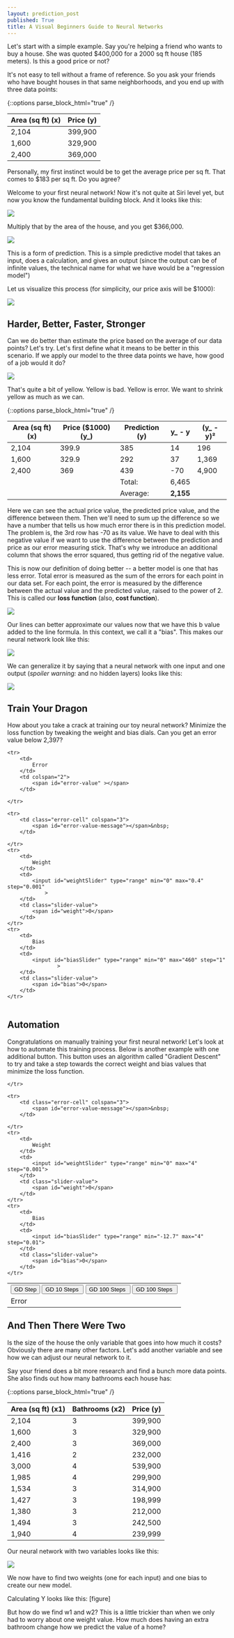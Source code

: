 ```yaml
---
layout: prediction_post
published: True
title: A Visual Beginners Guide to Neural Networks
---
```

<script src="/js/jquery-3.1.1.slim.min.js"></script>

<script type="text/javascript" src="/js/d3.min.js"></script>



Let's start with a simple example. Say you're helping a friend who wants to buy a house. She was quoted $400,000 for a 2000 sq ft house (185 meters). Is this a good price or not?

It's not easy to tell without a frame of reference. So you ask your friends who have bought houses in that same neighborhoods, and you end up with three data points:



{::options parse_block_html="true" /}
<div class="one_variable">

 | Area (sq ft) (x) | Price (y) |
 | --- | --- |
 | 2,104 | 399,900 |
 | 1,600 | 329,900 |
 | 2,400 | 369,000 |

</div>

Personally, my first instinct would be to get the average price per sq ft. That comes to $183 per sq ft. Do you agree?

Welcome to your first neural network! Now it's not quite at Siri level yet, but now you know the fundamental building block. And it looks like this:


![]({{site.baseurl}}/images/simple_NN_1.png)



Multiply that by the area of the house, and you get $366,000.

<p class="gif-space"/>

![]({{site.baseurl}}/images/NNs_animated_2.gif)

This is a form of prediction. This is a simple predictive model that takes an input, does a calculation, and gives an output (since the output can be of infinite values, the technical name for what we have would be a "regression model")

Let us visualize this process (for simplicity, our price axis will be $1000):

<p class="gif-space"/>

![]({{site.baseurl}}/images/data_points_graph_animated.gif)

<p class="gif-space"/>

<p class="gif-space"/>

## Harder, Better, Faster, Stronger

Can we do better than estimate the price based on the average of our data points? Let's try. Let's first define what it means to be better in this scenario. If we apply our model to the three data points we have, how good of a job would it do?


<p class="gif-space"/>

![]({{site.baseurl}}/images/data_points_error_animated.gif)

<p class="gif-space"/>

That's quite a bit of yellow. Yellow is bad. Yellow is error. We want to shrink yellow as much as we can.



{::options parse_block_html="true" /}
<div class="one_variable">


Area (sq ft) (x) | Price ($1000) (<span class="y_">y_</span>) | Prediction (<span class="y">y</span>) | <span class="y_">y_</span> - <span class="y">y</span> | (<span class="y_">y_</span> - <span class="y">y</span>)²
--- |  --- | --- | --- | ---
2,104 | 399.9 | 385  | 14 | 196
1,600 | 329.9 | 292  | 37 | 1,369
2,400 | 369   | 439  | -70 | 4,900
| | | <span class="total"> Total:</span> |6,465
| | | <span class="total"> Average:</span> |<b>2,155</b>


</div>


Here we can see the actual price value, the predicted price value, and the difference between them. Then we'll need to sum up the difference so we have a number that tells us how much error there is in this prediction model. The problem is, the 3rd row has -70 as its value. We have to deal with this negative value if we want to use the difference between the prediction and price as our error measuring stick. That's why we introduce an additional column that shows the error squared, thus getting rid of the negative value.

This is now our definition of doing better -- a better model is one that has less error. Total error is measured as the sum of the errors for each point in our data set. For each point, the error is measured by the difference between the actual value and the predicted value, raised to the power of 2. This is called our **loss function** (also, **cost function**).



<p class="gif-space"/>

![]({{site.baseurl}}/images/lines_and_errors_animated.gif)

<p class="gif-space"/>


Our lines can better approximate our values now that we have this b value added to the line formula. In this context, we call it a "bias". This makes our neural network look like this:



<p class="gif-space-half"/>

![]({{site.baseurl}}/images/NNs_bias.png)




We can generalize it by saying that a neural network with one input and one output (*spoiler warning:* and no hidden layers) looks like this:


<p class="gif-space-half"/>

![]({{site.baseurl}}/images/NNs_bias_2.png)

<p class="gif-space-half"/>

## Train Your Dragon
How about you take a crack at training our toy neural network? Minimize the loss function by tweaking the weight and bias dials. Can you get an error value below 2,397?


<div id="training-one-chart" />
<table id="training-one">

    <tr>
        <td>
            Error
        </td>
        <td colspan="2">
            <span id="error-value" ></span>
        </td>

    </tr>

    <tr>
        <td class="error-cell" colspan="3">
            <span id="error-value-message"></span>&nbsp;
        </td>

    </tr>
    <tr>
        <td>
            Weight
        </td>
        <td>
            <input id="weightSlider" type="range" min="0" max="0.4" step="0.001"
                >
        </td>
        <td class="slider-value">
            <span id="weight">0</span>
        </td>
    </tr>
    <tr>
        <td>
            Bias
        </td>
        <td>
            <input id="biasSlider" type="range" min="0" max="460" step="1"
                    >
        </td>
        <td class="slider-value">
            <span id="bias">0</span>
        </td>
    </tr>
</table>




## Automation
Congratulations on manually training your first neural network! Let's look at how to automate this training process. Below is another example with one additional button. This button uses an algorithm called "Gradient Descent" to try and take a step towards the correct weight and bias values that minimize the loss function.


<div id="training-one-gd-chart" />

<table id="training-one-gd">
    <tr>
        <td colspan="3">
            <input type="button" value="GD Step" id="gradient-descent-button" />
            <input type="button" value="GD 10 Steps " id="gradient-descent-10-button" />
            <input type="button" value="GD 100 Steps " id="gradient-descent-100-button" />
            <input type="button" value="GD 100 Steps " id="gradient-descent-converge-button" />
        </td>
    </tr>
    <tr>
        <td>
            Error
        </td>
        <td colspan="2">
            <span id="error-value" ></span>
        </td>

    </tr>

    <tr>
        <td class="error-cell" colspan="3">
            <span id="error-value-message"></span>&nbsp;
        </td>

    </tr>
    <tr>
        <td>
            Weight
        </td>
        <td>
            <input id="weightSlider" type="range" min="0" max="4" step="0.001">
        </td>
        <td class="slider-value">
            <span id="weight">0</span>
        </td>
    </tr>
    <tr>
        <td>
            Bias
        </td>
        <td>
            <input id="biasSlider" type="range" min="-12.7" max="4" step="0.01">
        </td>
        <td class="slider-value">
            <span id="bias">0</span>
        </td>
    </tr>
</table>





## And Then There Were Two

Is the size of the house the only variable that goes into how much it costs? Obviously there are many other factors. Let's add another variable and see how we can adjust our neural network to it.

Say your friend does a bit more research and find a bunch more data points. She also finds out how many bathrooms each house has:

{::options parse_block_html="true" /}
<div class="two_variables">


 | Area (sq ft) (x1) | Bathrooms (x2) | Price (y)
 | --- | --- | --- |
 | 2,104 |  3 | 399,900 |
 | 1,600 |  3 | 329,900 |
 | 2,400 |  3 | 369,000 |
 | 1,416 | 	2 | 232,000 |
 | 3,000 | 	4 | 539,900 |
 | 1,985 | 	4 | 299,900 |
 | 1,534 | 	3 | 314,900 |
 | 1,427 | 	3 | 198,999 |
 | 1,380 | 	3 | 212,000 |
 | 1,494 | 	3 | 242,500 |
 | 1,940 | 	4 | 239,999 |


</div>


Our neural network with two variables looks like this:


<p class="gif-space-half"/>

![]({{site.baseurl}}/images/NNs_2_variables.png)

<p class="gif-space-half"/>

We now have to find two weights (one for each input) and one bias to create our new model.

Calculating Y looks like this:
[figure]

But how do we find w1 and w2? This is a little trickier than when we only had to worry about one weight value. How much does having an extra bathroom change how we predict the value of a home?




<script type="text/javascript" src="/js/simple_nn.js"></script>
